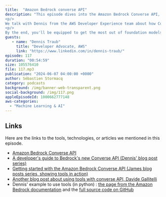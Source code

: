 ```yaml
---
title:  "Amazon Bedrock converse API"
description: "This episode dives into the Amazon Bedrock Converse API, a new release that simplifies integrating large language models (LLMs) into your applications.
<p/>
We talk with Dennis from the AWS Developer Experience team about how Converse tackles common integration challenges, and explores the concept of tools for unlocking new orchestration capabilities for LLMs.
<p/>
By the end, you'll be equipped to get the most out of foundation models on Amazon Bedrock."
guests:
   - name: "Dennis Traub"
     title: "Developer Advocate, AWS"
     link: "https://www.linkedin.com/in/dennis-traub/"
episode: 117
duration: "00:54:59" 
size: 105576410
file: 117.mp3
publication: "2024-06-07 04:00:00 +0000"
author: Sébastien Stormacq
category: podcasts
background: /img/banner-web-transparent.png
social-background: /img/117.png
appleEpisodeId: 1000662777148
aws-categories: 
  - "Machine Learning & AI"
---
```



## Links

Here are the links to the tools, technologies, or articles we mentioned in this episode.

- [Amazon Bedrock Converse API](https://docs.aws.amazon.com/bedrock/latest/userguide/conversation-inference.html)
- [A developer's guide to Bedrock's new Converse API (Dennis' blog post series)](https://community.aws/content/2dtauBCeDa703x7fDS9Q30MJoBA/amazon-bedrock-converse-api-developer-guide)
- [Getting started with the Amazon Bedrock Converse API (James blog posts series, showing tools in action)](https://community.aws/content/2hHgVE7Lz6Jj1vFv39zSzzlCilG/getting-started-with-the-amazon-bedrock-converse-api?lang=en)
- [Another blog post about using tools with converse API, Davide Gallitelli](https://dgallitelli95.medium.com/amazon-bedrock-explained-with-memes-converse-api-and-tool-usage-w-anthropic-claude-3-001c341347ca)
- Dennis' example to use tools (in python) : [the page from the Amazon Bedrock documentation](https://docs.aws.amazon.com/bedrock/latest/userguide/bedrock-runtime_example_bedrock-runtime_Scenario_ToolUseDemo_AnthropicClaude_section.html) and the [full source code on GitHub](https://github.com/awsdocs/aws-doc-sdk-examples/tree/main/python/example_code/bedrock-runtime/cross-model-scenarios/tool_use_demo)

